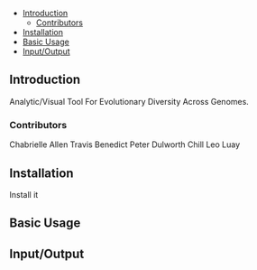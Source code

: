 - [Introduction]()
	- [Contributors](http://www.peterdulworth.com)
- [Installation]()
- [Basic Usage]()
- [Input/Output]()

## Introduction
Analytic/Visual Tool For Evolutionary Diversity Across Genomes.
### Contributors
Chabrielle Allen
Travis Benedict
Peter Dulworth
Chill Leo
Luay

## Installation
Install it

## Basic Usage

## Input/Output





